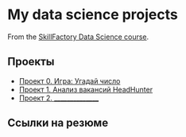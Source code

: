 # My data science projects

From the [SkillFactory Data Science course](https://skillfactory.ru/data-scientist).

## Проекты

* [Проект 0. Игра: Угадай число](project_0v1)
* [Проект 1. Анализ вакансий HeadHunter](project_1)
* [Проект 2. ______________](_____)

## Ссылки на резюме
